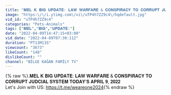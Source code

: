 ```yaml
---
title: "𝐌𝐄𝐋 𝐊 𝐁𝐈𝐆 𝐔𝐏𝐃𝐀𝐓𝐄: 𝐋𝐀𝐖 𝐖𝐀𝐑𝐅𝐀𝐑𝐄 & 𝐂𝐎𝐍𝐒𝐏𝐈𝐑𝐀𝐂𝐘 𝐓𝐎 𝐂𝐎𝐑𝐑𝐔𝐏𝐓 𝐉𝐔𝐃𝐂𝐈𝐀𝐋 𝐒𝐘𝐒𝐓𝐄𝐌 𝐓𝐎𝐃𝐀𝐘'𝐒 𝐀𝐏𝐑𝐈𝐋 𝟗, 𝟐𝟎𝟐𝟐"
image: "https:\/\/i.ytimg.com\/vi\/uTP4h7ZZ9c4\/hqdefault.jpg"
vid_id: "uTP4h7ZZ9c4"
categories: "Pets-Animals"
tags: ["𝐌𝐄𝐋","𝐁𝐈𝐆","𝐔𝐏𝐃𝐀𝐓𝐄:"]
date: "2022-04-09T14:47:15+03:00"
vid_date: "2022-04-09T07:30:11Z"
duration: "PT13M13S"
viewcount: "3673"
likeCount: "148"
dislikeCount: ""
channel: "BİLGE KAĞAN FAMİLY TV"
---
```

{% raw %}.𝐌𝐄𝐋 𝐊 𝐁𝐈𝐆 𝐔𝐏𝐃𝐀𝐓𝐄: 𝐋𝐀𝐖 𝐖𝐀𝐑𝐅𝐀𝐑𝐄 &amp; 𝐂𝐎𝐍𝐒𝐏𝐈𝐑𝐀𝐂𝐘 𝐓𝐎 𝐂𝐎𝐑𝐑𝐔𝐏𝐓 𝐉𝐔𝐃𝐂𝐈𝐀𝐋 𝐒𝐘𝐒𝐓𝐄𝐌 𝐓𝐎𝐃𝐀𝐘'𝐒 𝐀𝐏𝐑𝐈𝐋 𝟗, 𝟐𝟎𝟐𝟐<br />Let's Join with US: <a rel="nofollow" target="blank" href="https://t.me/weareone2024">https://t.me/weareone2024</a>{% endraw %}
